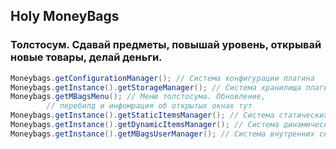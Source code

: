 ## Holy MoneyBags
### Толстосум. Сдавай предметы, повышай уровень, открывай новые товары, делай деньги.

```java
Moneybags.getConfigurationManager(); // Система конфигурации плагина
Moneybags.getInstance().getStorageManager(); // Система хранилища плагина
Moneybags.getMBagsMenu(); // Меню толстосума. Обновление, 
        // перебилд и инфомрация об открытых окнах тут
Moneybags.getInstance().getStaticItemsManager(); // Система статических предметов
Moneybags.getInstance().getDynamicItemsManager(); // Система динамических предметов
Moneybags.getInstance().getMBagsUserManager(); // Система внутренних сессий игроков
```